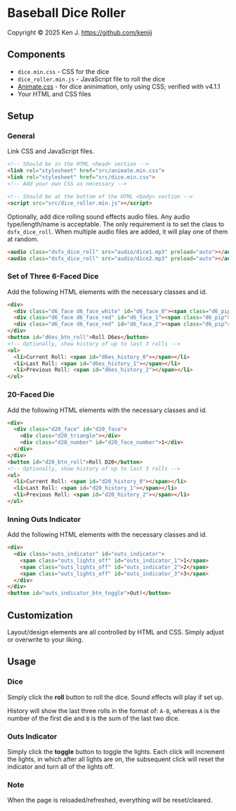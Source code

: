 # Baseball Dice Roller

Copyright © 2025 Ken J. https://github.com/kenjij

## Components

- `dice.min.css` - CSS for the dice
- `dice_roller.min.js` - JavaScript file to roll the dice
- [Animate.css](https://animate.style/) - for dice aninimation, only using CSS; verified with v4.1.1
- Your HTML and CSS files

## Setup

### General

Link CSS and JavaScript files.

```html
<!-- Should be in the HTML <head> section -->
<link rel="stylesheet" href="src/animate.min.css">
<link rel="stylesheet" href="src/dice.min.css">
<!-- Add your own CSS as necessary -->

<!-- Should be at the bottom of the HTML <body> section -->
<script src="src/dice_roller.min.js"></script>
```

Optionally, add dice rolling sound effects audio files. Any audio type/length/name is acceptable. The only requirement is to set the class to `dsfx_dice_roll`. When multiple audio files are added, it will play one of them at random.

```html
<audio class="dsfx_dice_roll" src="audio/dice1.mp3" preload="auto"></audio>
<audio class="dsfx_dice_roll" src="audio/dice2.mp3" preload="auto"></audio>
```

### Set of Three 6-Faced Dice

Add the following HTML elements with the necessary classes and id.

```html
<div>
  <div class="d6_face d6_face_white" id="d6_face_0"><span class="d6_pip"></span></div>
  <div class="d6_face d6_face_red" id="d6_face_1"><span class="d6_pip"></span></div>
  <div class="d6_face d6_face_red" id="d6_face_2"><span class="d6_pip"></span></div>
</div>
<button id="d6es_btn_roll">Roll D6es</button>
<!-- Optionally, show history of up to last 3 rolls -->
<ul>
  <li>Current Roll: <span id="d6es_history_0"></span></li>
  <li>Last Roll: <span id="d6es_history_1"></span></li>
  <li>Previous Roll: <span id="d6es_history_2"></span></li>
</ul>
```

### 20-Faced Die

Add the following HTML elements with the necessary classes and id.

```html
<div>
  <div class="d20_face" id="d20_face">
    <div class="d20_triangle"></div>
    <div class="d20_number" id="d20_face_number">1</div>
  </div>
</div>
<button id="d20_btn_roll">Roll D20</button>
<!-- Optionally, show history of up to last 3 rolls -->
<ul>
  <li>Current Roll: <span id="d20_history_0"></span></li>
  <li>Last Roll: <span id="d20_history_1"></span></li>
  <li>Previous Roll: <span id="d20_history_2"></span></li>
</ul>
```

### Inning Outs Indicator

Add the following HTML elements with the necessary classes and id.

```html
<div>
  <div class="outs_indicator" id="outs_indicator">
    <span class="outs_lights_off" id="outs_indicator_1">1</span>
    <span class="outs_lights_off" id="outs_indicator_2">2</span>
    <span class="outs_lights_off" id="outs_indicator_3">3</span>
  </div>
</div>
<button id="outs_indicator_btn_toggle">Out!</button>
```

## Customization

Layout/design elements are all controlled by HTML and CSS. Simply adjust or overwrite to your liking.

## Usage

### Dice

Simply click the **roll** button to roll the dice. Sound effects will play if set up.

History will show the last three rolls in the format of: `A-B`, whereas `A` is the number of the first die and `B` is the sum of the last two dice.

### Outs Indicator

Simply click the **toggle** button to toggle the lights. Each click will increment the lights, in which after all lights are on, the subsequent click will reset the indicator and turn all of the lights off.

### Note

When the page is reloaded/refreshed, everything will be reset/cleared.